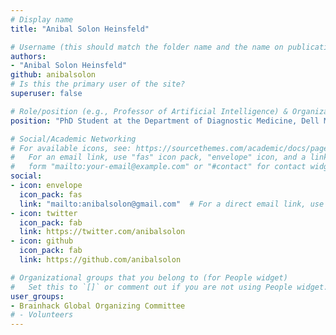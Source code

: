 ```yaml
---
# Display name
title: "Anibal Solon Heinsfeld"

# Username (this should match the folder name and the name on publications)
authors:
- "Anibal Solon Heinsfeld"
github: anibalsolon
# Is this the primary user of the site?
superuser: false

# Role/position (e.g., Professor of Artificial Intelligence) & Organizations/Affiliations
position: "PhD Student at the Department of Diagnostic Medicine, Dell Medical School, The University of Texas at Austin, Austin, Texas, USA"

# Social/Academic Networking
# For available icons, see: https://sourcethemes.com/academic/docs/page-builder/#icons
#   For an email link, use "fas" icon pack, "envelope" icon, and a link in the
#   form "mailto:your-email@example.com" or "#contact" for contact widget.
social:
- icon: envelope
  icon_pack: fas
  link: "mailto:anibalsolon@gmail.com"  # For a direct email link, use "mailto:test@example.org".
- icon: twitter
  icon_pack: fab
  link: https://twitter.com/anibalsolon
- icon: github
  icon_pack: fab
  link: https://github.com/anibalsolon

# Organizational groups that you belong to (for People widget)
#   Set this to `[]` or comment out if you are not using People widget.
user_groups:
- Brainhack Global Organizing Committee
# - Volunteers
---
```

